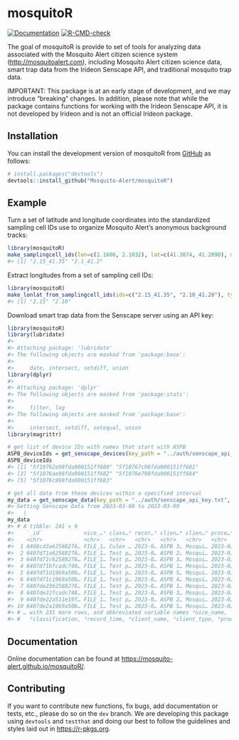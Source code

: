 
<!-- README.md is generated from README.Rmd. Please edit that file -->

# mosquitoR

<!-- badges: start -->

[![Documentation](https://img.shields.io/static/v1?label=Documentation&message=html&color=informational)](https://mosquito-alert.github.io/mosquitoR/)
[![R-CMD-check](https://github.com/Mosquito-Alert/mosquitoR/actions/workflows/R-CMD-check.yaml/badge.svg)](https://github.com/Mosquito-Alert/mosquitoR/actions/workflows/R-CMD-check.yaml)
<!-- badges: end -->

The goal of mosquitoR is provide to set of tools for analyzing data
associated with the Mosquito Alert citizen science system
(<http://mosquitoalert.com>), including Mosquito Alert citizen science
data, smart trap data from the Irideon Senscape API, and traditional
mosquito trap data.

IMPORTANT: This package is at an early stage of development, and we may
introduce “breaking” changes. In addition, please note that while the
package contains functions for working with the Irideon Senscape API, it
is not developed by Irideon and is not an official Irideon package.

## Installation

You can install the development version of mosquitoR from
[GitHub](https://github.com/) as follows:

``` r
# install.packages("devtools")
devtools::install_github("Mosquito-Alert/mosquitoR")
```

## Example

Turn a set of latitude and longitude coordinates into the standardized
sampling cell IDs use to organize Mosquito Alert’s anonymous background
tracks:

``` r
library(mosquitoR)
make_samplingcell_ids(lon=c(2.1686, 2.1032), lat=c(41.3874, 41.2098), mask=0.05)
#> [1] "2.15_41.35" "2.1_41.2"
```

Extract longitudes from a set of sampling cell IDs:

``` r
library(mosquitoR)
make_lonlat_from_samplingcell_ids(ids=c("2.15_41.35", "2.10_41.20"), type="lon")
#> [1] "2.15" "2.10"
```

Download smart trap data from the Senscape server using an API key:

``` r
library(mosquitoR)
library(lubridate)
#> 
#> Attaching package: 'lubridate'
#> The following objects are masked from 'package:base':
#> 
#>     date, intersect, setdiff, union
library(dplyr)
#> 
#> Attaching package: 'dplyr'
#> The following objects are masked from 'package:stats':
#> 
#>     filter, lag
#> The following objects are masked from 'package:base':
#> 
#>     intersect, setdiff, setequal, union
library(magrittr)

# get list of device IDs with names that start with ASPB
ASPB_deviceIds = get_senscape_devices(key_path = "../auth/senscape_api_key.txt") %>% filter(startsWith(name, "ASPB")) %>% pull(`_id`)
ASPB_deviceIds
#> [1] "5f10762e98fda900151ff680" "5f10767c98fda900151ff681"
#> [3] "5f1076ae98fda900151ff682" "5f1076e798fda900151ff684"
#> [5] "5f1076c998fda900151ff683"

# get all data from these devices within a specified interval
my_data = get_senscape_data(key_path = "../auth/senscape_api_key.txt", start_datetime = as_datetime("2023-03-08"), end_datetime = as_datetime("2023-03-09"), deviceIds = ASPB_deviceIds)
#> Getting Senscape Data from 2023-03-08 to 2023-03-09
#>   |                                                                              |                                                                      |   0%  |                                                                              |======================================================================| 100%
my_data
#> # A tibble: 241 × 9
#>    `_id`             nice_…¹ class…² recor…³ clien…⁴ clien…⁵ proce…⁶   lat   lng
#>    <chr>             <chr>   <chr>   <chr>   <chr>   <chr>   <chr>   <dbl> <dbl>
#>  1 6408cd3a62588276… FILE_1… Culex … 2023-0… ASPB 3… Mosqui… 2023-0…  41.4  2.12
#>  2 6407d71a62588276… FILE_1… Test p… 2023-0… ASPB 2… Mosqui… 2023-0…  41.4  2.15
#>  3 6407d71c62588276… FILE_1… Test p… 2023-0… ASPB 3… Mosqui… 2023-0…  41.4  2.12
#>  4 6407d71bfcadc748… FILE_1… Test p… 2023-0… ASPB 1… Mosqui… 2023-0…  41.4  2.19
#>  5 6407d71d1969a50b… FILE_1… Test p… 2023-0… ASPB 5… Mosqui… 2023-0…  41.4  2.19
#>  6 6407d71c1969a50b… FILE_1… Test p… 2023-0… ASPB 4… Mosqui… 2023-0…  41.4  2.15
#>  7 6407de2362588276… FILE_1… Test p… 2023-0… ASPB 1… Mosqui… 2023-0…  41.4  2.19
#>  8 6407de22fcadc748… FILE_1… Test p… 2023-0… ASPB 3… Mosqui… 2023-0…  41.4  2.12
#>  9 6407de22a511e19f… FILE_1… Test p… 2023-0… ASPB 2… Mosqui… 2023-0…  41.4  2.15
#> 10 6407de2a1969a50b… FILE_1… Test p… 2023-0… ASPB 5… Mosqui… 2023-0…  41.4  2.19
#> # … with 231 more rows, and abbreviated variable names ¹​nice_name,
#> #   ²​classification, ³​record_time, ⁴​client_name, ⁵​client_type, ⁶​processed
```

## Documentation

Online documentation can be found at
<https://mosquito-alert.github.io/mosquitoR/>.

## Contributing

If you want to contribute new functions, fix bugs, add documentation or
tests, etc., please do so on the `dev` branch. We are developing this
package using `devtools` and `testthat` and doing our best to follow the
guidelines and styles laid out in <https://r-pkgs.org>.

<!-- What is special about using `README.Rmd` instead of just `README.md`? You can include R chunks like so: -->
<!-- ```{r cars} -->
<!-- summary(cars) -->
<!-- ``` -->
<!-- You'll still need to render `README.Rmd` regularly, to keep `README.md` up-to-date. `devtools::build_readme()` is handy for this. You could also use GitHub Actions to re-render `README.Rmd` every time you push. An example workflow can be found here: <https://github.com/r-lib/actions/tree/v1/examples>. -->
<!-- You can also embed plots, for example: -->
<!-- ```{r pressure, echo = FALSE} -->
<!-- plot(pressure) -->
<!-- ``` -->
<!-- In that case, don't forget to commit and push the resulting figure files, so they display on GitHub and CRAN. -->
